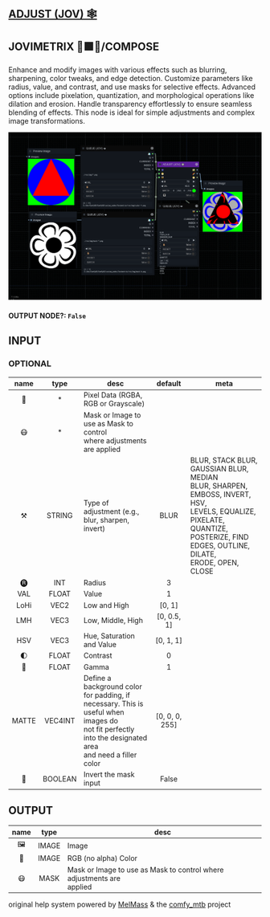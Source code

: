 ## [ADJUST (JOV) 🕸️](https://github.com/Amorano/Jovimetrix-examples/blob/master/node/ADJUST/ADJUST.md)

## JOVIMETRIX 🔺🟩🔵/COMPOSE


Enhance and modify images with various effects such as blurring, sharpening, color tweaks, and edge detection. Customize parameters like radius, value, and contrast, and use masks for selective effects. Advanced options include pixelation, quantization, and morphological operations like dilation and erosion. Handle transparency effortlessly to ensure seamless blending of effects. This node is ideal for simple adjustments and complex image transformations.


![ADJUST](https://raw.githubusercontent.com/Amorano/Jovimetrix-examples/master/node/ADJUST/ADJUST.png)

#### OUTPUT NODE?: `False`

## INPUT

### OPTIONAL

name | type | desc | default | meta
:---:|:---:|---|:---:|---
👾  |  *  | Pixel Data (RGBA, RGB or Grayscale) |  | 
😷  |  *  | Mask or Image to use as Mask to control<br>where adjustments are applied |  | 
⚒️  |  STRING  | Type of adjustment (e.g., blur, sharpen,<br>invert) | BLUR | BLUR, STACK BLUR, GAUSSIAN BLUR, MEDIAN<br>BLUR, SHARPEN, EMBOSS, INVERT, HSV,<br>LEVELS, EQUALIZE, PIXELATE, QUANTIZE,<br>POSTERIZE, FIND EDGES, OUTLINE, DILATE,<br>ERODE, OPEN, CLOSE
🅡  |  INT  | Radius | 3 | 
VAL  |  FLOAT  | Value | 1 | 
LoHi  |  VEC2  | Low and High | [0, 1] | 
LMH  |  VEC3  | Low, Middle, High | [0, 0.5, 1] | 
HSV  |  VEC3  | Hue, Saturation and Value | [0, 1, 1] | 
🌓  |  FLOAT  | Contrast | 0 | 
🔆  |  FLOAT  | Gamma | 1 | 
MATTE  |  VEC4INT  | Define a background color for padding, if<br>necessary. This is useful when images do<br>not fit perfectly into the designated area<br>and need a filler color | [0, 0, 0, 255] | 
🔳  |  BOOLEAN  | Invert the mask input | False | 

## OUTPUT

name | type | desc
:---:|:---:|---
🖼️  |  IMAGE  | Image 
🌈  |  IMAGE  | RGB (no alpha) Color 
😷  |  MASK  | Mask or Image to use as Mask to control where adjustments are<br>applied 

original help system powered by [MelMass](https://github.com/melMass) & the [comfy_mtb](https://github.com/melMass/comfy_mtb) project